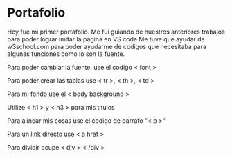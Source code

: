 # Portafolio
Hoy fue mi primer portafolio.
Me fui guiando de nuestros anteriores trabajos para poder lograr imitar la pagina en VS code
Me tuve que ayudar de w3school.com para poder ayudarme de codigos que necesitaba para algunas funciones como lo son la fuente.


Para poder cambiar la fuente, use el codigo < font >

Para poder crear las tablas use < tr >, < th >, < td >

Para mi fondo use el < body background >

Utilize < h1 > y < h3 > para mis titulos

Para alinear mis cosas use el codigo de parrafo "< p >"

Para un link directo use < a href >

Para dividir ocupe < div > < /div >





